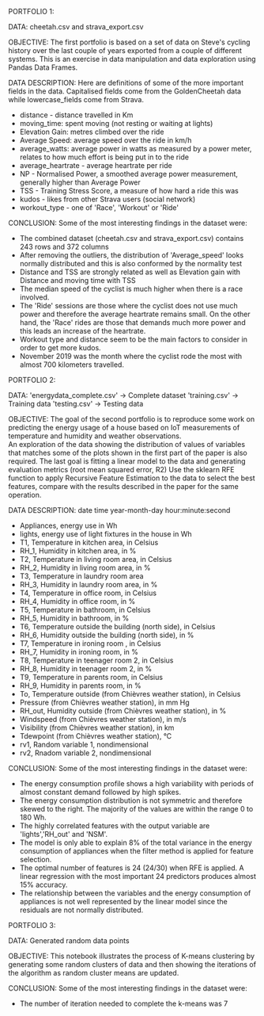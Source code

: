 PORTFOLIO 1:

DATA: cheetah.csv and strava_export.csv

OBJECTIVE: The first portfolio is based on a set of data on Steve's cycling history over the last couple of years exported from a couple of different systems. This is an exercise in data manipulation and data exploration using Pandas Data Frames.

DATA DESCRIPTION:
Here are definitions of some of the more important fields in the data. Capitalised fields come from the GoldenCheetah data
while lowercase_fields come from Strava.
  * distance - distance travelled in Km
  * moving_time: spent moving (not resting or waiting at lights)
  * Elevation Gain: metres climbed over the ride
  * Average Speed: average speed over the ride in km/h
  * average_watts: average power in watts as measured by a power meter, relates to how much effort is being put in to the ride
  * average_heartrate - average heartrate per ride
  * NP - Normalised Power, a smoothed average power measurement, generally higher than Average Power 
  * TSS - Training Stress Score, a measure of how hard a ride this was
  * kudos - likes from other Strava users (social network)
  * workout_type - one of  'Race',  'Workout' or  'Ride'
  
CONCLUSION:
Some of the most interesting findings in the dataset were:
  * The combined dataset (cheetah.csv and strava_export.csv) contains 243 rows and 372 columns
  * After removing the outliers, the distribution of 'Average_speed' looks normally distributed and this is also conformed by the     normality test
  * Distance and TSS are strongly related as well as Elevation gain with Distance and moving time with TSS
  * The median speed of the cyclist is much higher when there is a race involved.
  * The 'Ride' sessions are those where the cyclist does not use much power and therefore the average heartrate remains small. On     the other hand, the 'Race' rides are those that demands much more power and this leads an increase of the heartrate.
  * Workout type and distance seem to be the main factors to consider in order to get more kudos.
  * November 2019 was the month where the cyclist rode the most with almost 700 kilometers travelled.






PORTFOLIO 2:

DATA: 'energydata_complete.csv' -> Complete dataset
      'training.csv' -> Training data
      'testing.csv' -> Testing data

OBJECTIVE: The goal of the second portfolio is to reproduce some work on predicting the energy usage of a house based on IoT measurements of temperature and humidity and weather observations.  
An exploration of the data showing the distribution of values of variables that matches some of the plots shown in the first part of the paper is also required. 
The last goal is fitting a linear model to the data and generating evaluation metrics (root mean squared error, R2) 
Use the sklearn RFE function to apply Recursive Feature Estimation to the data to select the best features, compare with the results described in the paper for the same operation.


DATA DESCRIPTION:
date time year-month-day hour:minute:second 
  * Appliances, energy use in Wh
  * lights, energy use of light fixtures in the house in Wh
  * T1, Temperature in kitchen area, in Celsius
  * RH_1, Humidity in kitchen area, in %
  * T2, Temperature in living room area, in Celsius
  * RH_2, Humidity in living room area, in %
  * T3, Temperature in laundry room area
  * RH_3, Humidity in laundry room area, in %
  * T4, Temperature in office room, in Celsius
  * RH_4, Humidity in office room, in %
  * T5, Temperature in bathroom, in Celsius
  * RH_5, Humidity in bathroom, in %
  * T6, Temperature outside the building (north side), in Celsius
  * RH_6, Humidity outside the building (north side), in %
  * T7, Temperature in ironing room , in Celsius
  * RH_7, Humidity in ironing room, in %
  * T8, Temperature in teenager room 2, in Celsius
  * RH_8, Humidity in teenager room 2, in %
  * T9, Temperature in parents room, in Celsius
  * RH_9, Humidity in parents room, in %
  * To, Temperature outside (from Chièvres weather station), in Celsius
  * Pressure (from Chièvres weather station), in mm Hg
  * RH_out, Humidity outside (from Chièvres weather station), in %
  * Windspeed (from Chièvres weather station), in m/s
  * Visibility (from Chièvres weather station), in km
  * Tdewpoint (from Chièvres weather station), °C
  * rv1, Random variable 1, nondimensional
  * rv2, Rnadom variable 2, nondimensional

CONCLUSION:
Some of the most interesting findings in the dataset were:

  * The energy consumption profile shows a high variability with periods of almost constant demand followed by high spikes.
  * The energy consumption distribution is not symmetric and therefore skewed to the right. The majority of the values are within     the range 0 to 180 Wh.
  * The highly correlated features with the output variable are 'lights','RH_out' and 'NSM'. 
  * The model is only able to explain 8% of the total variance in the energy consumption of appliances when the filter method is     applied for feature selection.
  * The optimal number of features is 24 (24/30) when RFE is applied. A linear regression with the most important 24 predictors       produces almost 15% accuracy.
  * The relationship between the variables and the energy consumption of appliances is not well represented by the linear model       since the residuals are not normally distributed.
   

PORTFOLIO 3:

DATA: Generated random data points

OBJECTIVE: This notebook illustrates the process of K-means clustering by generating some random clusters of data and then showing the iterations of the algorithm as random cluster means are updated.

CONCLUSION:
Some of the most interesting findings in the dataset were:

  * The number of iteration needed to complete the k-means was 7












